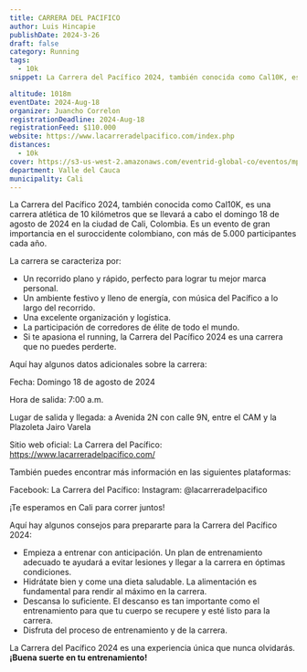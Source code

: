 ```yaml
---
title: CARRERA DEL PACIFICO
author: Luis Hincapie
publishDate: 2024-3-26
draft: false
category: Running
tags:
  - 10k
snippet: La Carrera del Pacífico 2024, también conocida como Cal10K, es una carrera atlética de 10 kilómetros que se llevará a cabo el domingo 18 de agosto de 2024 en la ciudad de Cali, Colombia. Es un evento de gran importancia en el suroccidente colombiano, con más de 5.000 participantes cada año.

altitude: 1018m
eventDate: 2024-Aug-18
organizer: Juancho Correlon
registrationDeadline: 2024-Aug-18
registrationFeed: $110.000
website: https://www.lacarreradelpacifico.com/index.php
distances:
  - 10k
cover: https://s3-us-west-2.amazonaws.com/eventrid-global-co/eventos/mptcf_lcdp2/42f9ddb7936b3ef5851ef4f6952f537f.jpg
department: Valle del Cauca
municipality: Cali
---
```


La Carrera del Pacífico 2024, también conocida como Cal10K, es una carrera atlética de 10 kilómetros que se llevará a cabo el domingo 18 de agosto de 2024 en la ciudad de Cali, Colombia. Es un evento de gran importancia en el suroccidente colombiano, con más de 5.000 participantes cada año.

La carrera se caracteriza por:

- Un recorrido plano y rápido, perfecto para lograr tu mejor marca personal.
- Un ambiente festivo y lleno de energía, con música del Pacífico a lo largo del recorrido.
- Una excelente organización y logística.
- La participación de corredores de élite de todo el mundo.
- Si te apasiona el running, la Carrera del Pacífico 2024 es una carrera que no puedes perderte.

Aquí hay algunos datos adicionales sobre la carrera:

Fecha: Domingo 18 de agosto de 2024

Hora de salida: 7:00 a.m.

Lugar de salida y llegada: a Avenida 2N con calle 9N, entre el CAM y la Plazoleta Jairo Varela

Sitio web oficial: La Carrera del Pacífico: https://www.lacarreradelpacifico.com/

También puedes encontrar más información en las siguientes plataformas:

Facebook: La Carrera del Pacífico:
Instagram: @lacarreradelpacifico

¡Te esperamos en Cali para correr juntos!

Aquí hay algunos consejos para prepararte para la Carrera del Pacífico 2024:

- Empieza a entrenar con anticipación. Un plan de entrenamiento adecuado te ayudará a evitar lesiones y llegar a la carrera en óptimas condiciones.
- Hidrátate bien y come una dieta saludable. La alimentación es fundamental para rendir al máximo en la carrera.
- Descansa lo suficiente. El descanso es tan importante como el entrenamiento para que tu cuerpo se recupere y esté listo para la carrera.
- Disfruta del proceso de entrenamiento y de la carrera.

La Carrera del Pacífico 2024 es una experiencia única que nunca olvidarás.
**¡Buena suerte en tu entrenamiento!**
